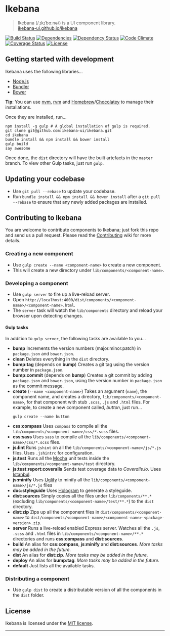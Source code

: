 # Ikebana

> Ikebana (/ˌɪkɪˈbɑːnə/) is a UI component library.  
> [ikebana-ui.github.io/ikebana](http://ikebana-ui.github.io/ikebana)

[![Build Status](https://travis-ci.org/ikebana-ui/ikebana.svg?branch=master)](https://travis-ci.org/ikebana-ui/ikebana) [![Dependencies](https://david-dm.org/ikebana-ui/ikebana.png?theme=shields.io "Node package dependencies - David")](https://david-dm.org/ikebana-ui/ikebana) [![Dependency Status](https://gemnasium.com/ikebana-ui/ikebana.png "Ruby gem dependencies - Gemnasium")](https://gemnasium.com/ikebana-ui/ikebana) [![Code Climate](https://codeclimate.com/github/ikebana-ui/ikebana.png "Code Climate")](https://codeclimate.com/github/ikebana-ui/ikebana) [![Coverage Status](https://coveralls.io/repos/ikebana-ui/ikebana/badge.png "Code coverage - Coveralls")](https://coveralls.io/r/ikebana-ui/ikebana) [![License](http://img.shields.io/badge/license-MIT-blue.svg "Licensed under MIT")](license.md)

## Getting started with development

Ikebana uses the following libraries...

* [Node.js](http://nodejs.org)
* [Bundler](http://bundler.io)
* [Bower](http://bower.io)

**Tip**: You can use [nvm](https://github.com/creationix/nvm), [rvm](https://rvm.io) and [Homebrew](http://brew.sh)/[Chocolatey](https://chocolatey.org) to manage their installations.

Once they are installed, run...

```
npm install -g gulp # A global installation of gulp is required.
git clone git@github.com:ikebana-ui/ikebana.git
cd ikebana
bundle install && npm install && bower install
gulp build
say awesome
```

Once done, the `dist` directory will have the built artefacts in the `master` branch. To view other Gulp tasks, just run `gulp`.

## Updating your codebase

* Use `git pull --rebase` to update your codebase.
* Run `bundle install && npm install && bower install` after a `git pull --rebase` to ensure that any newly added packages are installed.

## Contributing to Ikebana

You are welcome to contribute components to Ikebana; just fork this repo and send us a pull request. Please read the [Contributing](https://github.com/ikebana-ui/ikebana/wiki/Contributing) wiki for more details.

### Creating a new component

* Use `gulp create --name <component-name>` to create a new component.
* This will create a new directory under `lib/components/<component-name>`.

### Developing a component

* Use `gulp server` to fire up a live-reload server.
* Open `http://localhost:4000/dist/components/<component-name>/<component-name>.html`.
* The `server` task will watch the `lib/components` directory and reload your browser upon detecting changes.

#### Gulp tasks

In addition to `gulp server`, the following tasks are available to you...

* **bump**
  Increments the version numbers (major.minor.patch) in `package.json` and `bower.json`.
* **clean**
  Deletes everything in the `dist` directory.
* **bump:tag** (depends on **bump**)
  Creates a git tag using the version number in `package.json`.
* **bump:commit** (depends on **bump**)
  Creates a git commit by adding `package.json` and `bower.json`, using the version number in `package.json` as the commit message.
* **create** (`--name <component-name>`)
  Takes an argument (`name`), the component name, and creates a directory, `lib/components/<component-name>`, for that component with stub `.scss`, `.js` and `.html` files.
  For example, to create a new component called, *button*, just run...
  ```
  gulp create --name button
  ```
* **css:compass**
  Uses `compass` to compile all the `lib/components/<component-name>/css/*.scss` files.
* **css:sass**
  Uses `sass` to compile all the `lib/components/<component-name>/css/*.scss` files.
* **js:lint**
  Runs `jshint` on all the `lib/components/<component-name>/js/*.js` files. Uses `.jshintrc` for configuration.
* **js:test**
  Runs all the [Mocha](http://visionmedia.github.io/mocha) unit tests inside the `lib/components/<component-name>/test` directory.
* **js:test:report:coveralls**
  Sends test coverage data to *Coveralls.io*. Uses [Istanbul](http://gotwarlost.github.io/istanbul).
* **js:minify**
  Uses [Uglify](http://lisperator.net/uglifyjs) to minify all the `lib/components/<component-name>/js/*.js` files
* **doc:styleguide**
  Uses [Hologram](http://github.com/trulia/hologram) to generate a styleguide.
* **dist:sources**
  Simply copies all the files under `lib/components/**.*` (excluding `lib/components/<component-name>/test/**.*`) to the `dist` directory.
* **dist:zip**
  Zips up all the component files in `dist/components/<component-name>` to `dist/components/<component-name>/<component-name>-<package-version>.zip`.
* **server**
  Runs a live-reload enabled Express server. Watches all the `.js`, `.scss` and `.html` files in `lib/components/<component-name>/**.*` directories and runs **css:compass** and **dist:sources**.
* **build**
  An alias for **css:compass**, **js:minify** and **dist:sources**. *More tasks may be added in the future.*
* **dist**
  An alias for **dist:zip**. *More tasks may be added in the future.*
* **deploy**
  An alias for **bump:tag**. *More tasks may be added in the future.*
* **default**
  Just lists all the available tasks.

### Distributing a component

* Use `gulp dist` to create a distributable version of all the components in the `dist` folder.

## License

Ikebana is licensed under the [MIT license](license.md).

---
